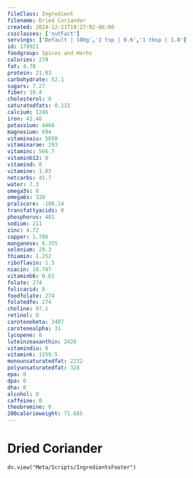 ```yaml
---
fileClass: Ingredient
filename: Dried Coriander
created: 2024-12-21T19:27:02-06:00
cssclasses: ['nutFact']
servings: ['Default | 100g','1 tsp | 0.6','1 tbsp | 1.8']
id: 170921
foodgroup: Spices and Herbs
calories: 279
fat: 4.78
protein: 21.93
carbohydrate: 52.1
sugars: 7.27
fiber: 10.4
cholesterol: 0
saturatedfats: 0.115
calcium: 1246
iron: 42.46
potassium: 4466
magnesium: 694
vitaminaiu: 5850
vitaminarae: 293
vitaminc: 566.7
vitaminb12: 0
vitamind: 0
vitamine: 1.03
netcarbs: 41.7
water: 7.3
omega3s: 0
omega6s: 328
pralscore: -100.14
transfattyacids: 0
phosphorus: 481
sodium: 211
zinc: 4.72
copper: 1.786
manganese: 6.355
selenium: 29.3
thiamin: 1.252
riboflavin: 1.5
niacin: 10.707
vitaminb6: 0.61
folate: 274
folicacid: 0
foodfolate: 274
folatedfe: 274
choline: 97.1
retinol: 0
carotenebeta: 3407
carotenealpha: 31
lycopene: 0
luteinzeaxanthin: 2428
vitamindiu: 0
vitamink: 1359.5
monounsaturatedfat: 2232
polyunsaturatedfat: 328
epa: 0
dpa: 0
dha: 0
alcohol: 0
caffeine: 0
theobromine: 0
200calorieweight: 71.685
---
```


# Dried Coriander

```dataviewjs
dv.view("Meta/Scripts/IngredientsFooter")
```